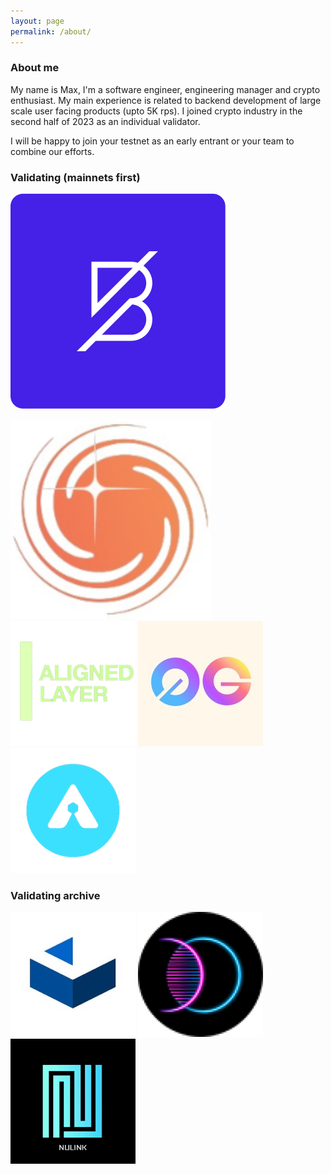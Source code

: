 ```yaml
---
layout: page
permalink: /about/
---
```


### About me
My name is Max, I'm a software engineer, engineering manager and crypto enthusiast. My main experience is related to backend development of large scale user facing products (upto 5K rps).
I joined crypto industry in the second half of 2023 as an individual validator.

I will be happy to join your testnet as an early entrant or your team to combine our efforts.

### Validating (mainnets first)
[![Band](/assets/img/band.svg 'Band')](https://band.explorers.guru/validator/bandvaloper1vamfrqdhhjurj3nu4mzev8q2xw2j9prq0yxe8e)

[![Galactica](/assets/img/galactica.svg 'Galactica')](https://ping.pfc.zone/galactica-testnet/staking/galavaloper1nak4arm625uj3qleekh0760wtjamczuse0yrz0)
[![AlignedLayer](/assets/img/alignedlayer.png 'AlignedLayer')](https://testnet.alignedlayer.explorers.guru/validator/alignedvaloper1yaaxdjppr9h2x8v7nrum7utxy66772eks33rmy)
[![0g](/assets/img/0g.jpeg 'og')](https://explorer.validatorvn.com/OG-Testnet/staking/evmosvaloper1nak4arm625uj3qleekh0760wtjamczustyfuhv)
[![Arkeo](/assets/img/arkeo.png 'Arkeo')](https://testnet.arkeo.explorers.guru/validator/tarkeovaloper103l27gd5yw94qu8w0qhppzfd2ayef6x5ljjszq)



### Validating archive
![Cascadia](/assets/img/cascadia.jpeg)
![Entangle](/assets/img/entangle.png)
![NuLink](/assets/img/nulink.png)


<!---
masim05/masim05 is a ✨ special ✨ repository because its `README.md` (this file) appears on your GitHub profile.
You can click the Preview link to take a look at your changes.
--->
